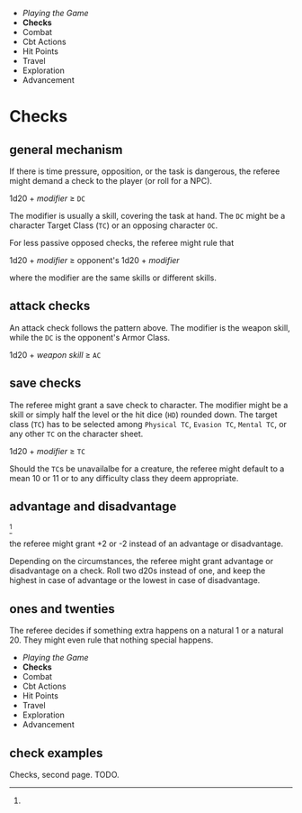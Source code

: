 
<!-- .margin.compass -->
* _Playing the Game_
* **Checks**
* Combat
* Cbt Actions
* Hit Points
* Travel
* Exploration
* Advancement


# Checks

## general mechanism

If there is time pressure, opposition, or the task is dangerous, the referee might demand a check to the player (or roll for a NPC).

<!-- .comparison -->
1d20 + _modifier_ ≥ `DC`

The modifier is usually a skill, covering the task at hand. The `DC` might be a character Target Class (`TC`) or an opposing character `OC`.

For less passive opposed checks, the referee might rule that

<!-- .comparison -->
1d20 + _modifier_ ≥ opponent's 1d20 + _modifier_

where the modifier are the same skills or different skills.


## attack checks

An attack check follows the pattern above. The modifier is the weapon skill, while the `DC` is the opponent's Armor Class.

<!-- .comparison -->
1d20 + _weapon skill_ ≥ `AC`


## save checks

The referee might grant a save check to character. The modifier might be a skill or simply half the level or the hit dice (`HD`) rounded down. The target class (`TC`) has to be selected among `Physical TC`, `Evasion TC`, `Mental TC`, or any other `TC` on the character sheet.

<!-- .comparison -->
1d20 + _modifier_ ≥ `TC`

Should the `TC`s be unavailalbe for a creature, the referee might default to a mean 10 or 11 or to any difficulty class they deem appropriate.


## advantage and disadvantage

[^1]

[^1]:
  the referee might grant +2 or -2 instead of an advantage or disadvantage.

Depending on the circumstances, the referee might grant advantage or disadvantage on a check. Roll two d20s instead of one, and keep the highest in case of advantage or the lowest in case of disadvantage.


## ones and twenties

The referee decides if something extra happens on a natural 1 or a natural 20. They might even rule that nothing special happens.


<!-- PAGE BREAK checks -->


<!-- .margin.compass -->
* _Playing the Game_
* **Checks**
* Combat
* Cbt Actions
* Hit Points
* Travel
* Exploration
* Advancement


## check examples

Checks, second page. TODO.

